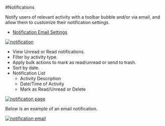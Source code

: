 #Notifications

Notify users of relevant activity with a toolbar bubble and/or via email, and allow them to customize their notification settings.

*   [Notification Email Settings](https://www.buddyboss.com/resources/docs/components/account-settings/#email-preferences)

[![notification](https://www.buddyboss.com/resources/wp-content/uploads/2019/01/notification1-1-1024x449.jpg)](https://www.buddyboss.com/resources/wp-content/uploads/2019/01/notification1-1.jpg)

*   View Unread or Read notifications.
*   Filter by activity type.
*   Apply bulk actions to mark as read/unread or send to trash.
*   Sort by date.
*   Notification List
    *   Activity Description
    *   Date/Time of Activity
    *   Mark as Read/Unread or Delete

[![notification page](https://www.buddyboss.com/resources/wp-content/uploads/2019/01/notification2-1-1024x449.jpg)](https://www.buddyboss.com/resources/wp-content/uploads/2019/01/notification2-1.jpg)

Below is an example of an email notification.

[![notification email](https://www.buddyboss.com/resources/wp-content/uploads/2019/01/notification3-1.jpg)](https://www.buddyboss.com/resources/wp-content/uploads/2019/01/notification3-1.jpg)